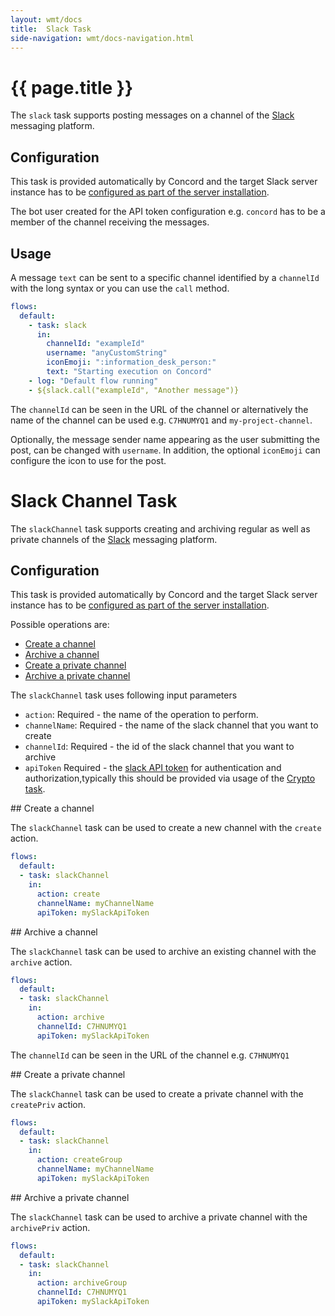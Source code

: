 ```yaml
---
layout: wmt/docs
title:  Slack Task
side-navigation: wmt/docs-navigation.html
---
```


# {{ page.title }}

The `slack` task supports posting messages on a channel of the
[Slack](https://slack.com/) messaging platform.

## Configuration

This task is provided automatically by Concord and the target Slack server
instance has to be
[configured as part of the server installation](../getting-started/configuration.html#slack).

The bot user created for the API token configuration e.g. `concord` has to be a
member of the channel receiving the messages.

## Usage

A message `text` can be sent to a specific channel identified by a `channelId`
with the long syntax or you can use the `call` method.

```yaml
flows:
  default:
    - task: slack
      in:
        channelId: "exampleId"
        username: "anyCustomString"
        iconEmoji: ":information_desk_person:"
        text: "Starting execution on Concord"
    - log: "Default flow running"
    - ${slack.call("exampleId", "Another message")}
```

The `channelId` can be seen in the URL of the channel or alternatively the name
of the channel can be used e.g. `C7HNUMYQ1` and `my-project-channel`.

Optionally, the message sender name appearing as the user submitting the post,
can be changed with `username`.  In addition, the optional `iconEmoji` can
configure the icon to use for the post.

# Slack Channel Task

The `slackChannel` task supports creating and archiving regular as well as private channels of the
[Slack](https://slack.com/) messaging platform.

## Configuration

This task is provided automatically by Concord and the target Slack server
instance has to be
[configured as part of the server installation](../getting-started/configuration.html#slack).


Possible operations are: 

- [Create a channel](#create)
- [Archive a channel](#archive)
- [Create a private channel](#createGroup)
- [Archive a private channel](#archiveGroup)

The `slackChannel` task uses following input parameters

- `action`: Required - the name of the operation to perform.
- `channelName`: Required - the name of the slack channel that you want to create
- `channelId`: Required - the id of the slack channel that you want to archive
- `apiToken` Required - the [slack API token](https://api.slack.com/custom-integrations/legacy-tokens) for authentication and       authorization,typically this should be provided via usage of the [Crypto task](./crypto.html).

<a name="create"/>
## Create a channel

The `slackChannel` task can be used to create a new channel with the `create` action.

```yaml
flows:
  default:
  - task: slackChannel
    in:
      action: create
      channelName: myChannelName
      apiToken: mySlackApiToken
```

<a name="archive"/>
## Archive a channel

The `slackChannel` task can be used to archive an existing channel with the `archive` action.

```yaml
flows:
  default:
  - task: slackChannel
    in:
      action: archive
      channelId: C7HNUMYQ1
      apiToken: mySlackApiToken
```

The `channelId` can be seen in the URL of the channel  e.g. `C7HNUMYQ1`

<a name="createPriv"/>
## Create a private channel

The `slackChannel` task can be used to create a private channel with the `createPriv` action.

```yaml
flows:
  default:
  - task: slackChannel
    in:
      action: createGroup
      channelName: myChannelName
      apiToken: mySlackApiToken
```

<a name="archivePriv"/>
## Archive a private channel

The `slackChannel` task can be used to archive a private channel with the `archivePriv` action.

```yaml
flows:
  default:
  - task: slackChannel
    in:
      action: archiveGroup
      channelId: C7HNUMYQ1
      apiToken: mySlackApiToken
```
